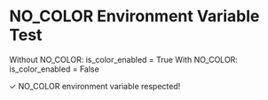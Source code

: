 # NO_COLOR Environment Variable Test

Without NO_COLOR: is_color_enabled = True
With NO_COLOR: is_color_enabled = False

✓ NO_COLOR environment variable respected!
